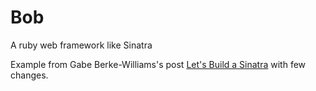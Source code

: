 # Bob
A ruby web framework like Sinatra

Example from Gabe Berke-Williams's post [Let's Build a Sinatra](https://robots.thoughtbot.com/lets-build-a-sinatra?utm_source=rubyweekly&utm_medium=email) with few changes.
